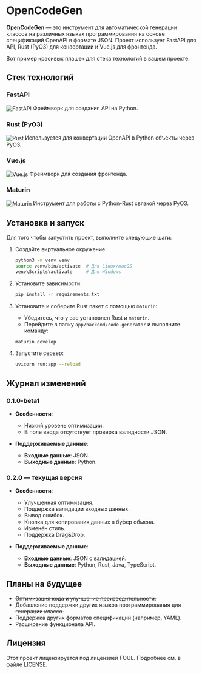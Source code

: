 # OpenCodeGen

**OpenCodeGen** — это инструмент для автоматической генерации классов на различных языках программирования на основе спецификаций OpenAPI в формате JSON. Проект использует FastAPI для API, Rust (PyO3) для конвертации и Vue.js для фронтенда.

Вот пример красивых плашек для стека технологий в вашем проекте:


## Стек технологий

### **FastAPI** 
<img src="https://img.shields.io/badge/FastAPI-%231FA2A0.svg?style=for-the-badge&logo=fastapi&logoColor=white" alt="FastAPI" style="vertical-align: middle;"/>
Фреймворк для создания API на Python.

### **Rust (PyO3)**
<img src="https://img.shields.io/badge/Rust-%23000000.svg?style=for-the-badge&logo=rust&logoColor=white" alt="Rust" style="vertical-align: middle;"/>
Используется для конвертации OpenAPI в Python объекты через PyO3.

### **Vue.js**
<img src="https://img.shields.io/badge/Vue.js-%234FC08D.svg?style=for-the-badge&logo=vue.js&logoColor=white" alt="Vue.js" style="vertical-align: middle;"/>
Фреймворк для создания фронтенда.

### **Maturin**
<img src="https://img.shields.io/badge/Maturin-%2300A9C4.svg?style=for-the-badge&logo=python&logoColor=white" alt="Maturin" style="vertical-align: middle;"/>
Инструмент для работы с Python-Rust связкой через PyO3.


## Установка и запуск

Для того чтобы запустить проект, выполните следующие шаги:

1. Создайте виртуальное окружение:

    ```bash
    python3 -m venv venv
    source venv/bin/activate  # Для Linux/macOS
    venv\Scripts\activate     # Для Windows
    ```

2. Установите зависимости:

    ```bash
    pip install -r requirements.txt
    ```

3. Установите и соберите Rust пакет с помощью `maturin`:

    - Убедитесь, что у вас установлен Rust и `maturin`.
    - Перейдите в папку `app/backend/code-generator` и выполните команду:

    ```bash
    maturin develop
    ```

4. Запустите сервер:

    ```bash
    uvicorn run:app --reload
    ```


## Журнал изменений

### **0.1.0-beta1**
- **Особенности**:
  - Низкий уровень оптимизации.
  - В поле ввода отсутствует проверка валидности JSON.

- **Поддерживаемые данные**:
  - **Входные данные**: JSON.
  - **Выходные данные**: Python.

### **0.2.0** — текущая версия
- **Особенности**:
  - Улучшенная оптимизация.
  - Поддержка валидации входных данных.
  - Вывод ошибок.
  - Кнопка для копирования данных в буфер обмена.
  - Изменён стиль.
  - Поддержка Drag&Drop.
  
- **Поддерживаемые данные**:
  - **Входные данные**: JSON с валидацией.
  - **Выходные данные**: Python, Rust, Java, TypeScript.


## Планы на будущее

- ~~Оптимизация кода и улучшение производительности.~~
- ~~Добавление поддержки других языков программирования для генерации классо.~~
- Поддержка других форматов спецификаций (например, YAML).
- Расширение функционала API.

## Лицензия

Этот проект лицензируется под лицензией FOUL. Подробнее см. в файле [LICENSE](LICENSE).
